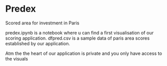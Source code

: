 # Predex
Scored area for investment in Paris

predex.ipynb is a notebook where u can find a first visualisation of our scoring application.
dfpred.csv is a sample data of paris area scores established by our application.

Atm the the heart of our application is private and you only have access to the visuals
